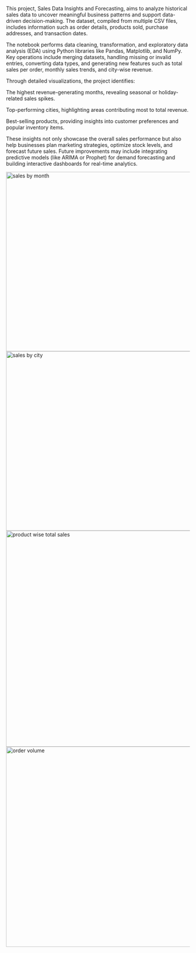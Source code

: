 This project, Sales Data Insights and Forecasting, aims to analyze historical sales data to uncover meaningful business patterns and support data-driven decision-making. The dataset, compiled from multiple CSV files, includes information such as order details, products sold, purchase addresses, and transaction dates.

The notebook performs data cleaning, transformation, and exploratory data analysis (EDA) using Python libraries like Pandas, Matplotlib, and NumPy. Key operations include merging datasets, handling missing or invalid entries, converting data types, and generating new features such as total sales per order, monthly sales trends, and city-wise revenue.

Through detailed visualizations, the project identifies:

The highest revenue-generating months, revealing seasonal or holiday-related sales spikes.

Top-performing cities, highlighting areas contributing most to total revenue.

Best-selling products, providing insights into customer preferences and popular inventory items.

These insights not only showcase the overall sales performance but also help businesses plan marketing strategies, optimize stock levels, and forecast future sales. Future improvements may include integrating predictive models (like ARIMA or Prophet) for demand forecasting and building interactive dashboards for real-time analytics.

<img width="790" height="490" alt="sales by month" src="https://github.com/user-attachments/assets/a87d18b7-47f7-4742-9241-90e36f2a3dc2" />

<img width="790" height="490" alt="sales by city" src="https://github.com/user-attachments/assets/561e86ba-e8bf-4529-a67a-3b8109d7705e" />

<img width="990" height="590" alt="product wise total sales" src="https://github.com/user-attachments/assets/6ee92c3a-dbbc-46df-99ca-549b6ea19cc3" />

<img width="868" height="547" alt="order volume" src="https://github.com/user-attachments/assets/b7308a76-ba81-4480-99de-3ecbf84b66dc" />


